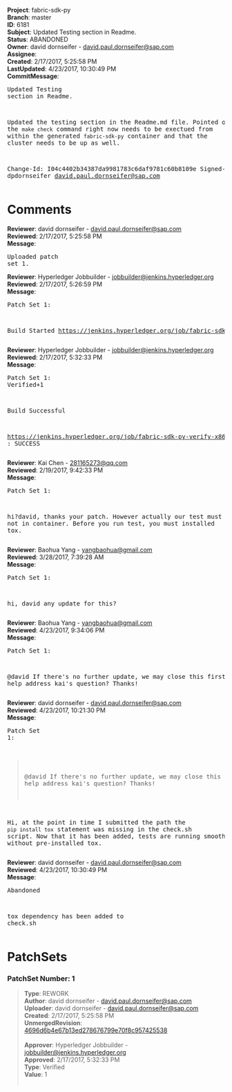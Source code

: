 <strong>Project</strong>: fabric-sdk-py<br><strong>Branch</strong>: master<br><strong>ID</strong>: 6181<br><strong>Subject</strong>: Updated Testing section in Readme.<br><strong>Status</strong>: ABANDONED<br><strong>Owner</strong>: david dornseifer - david.paul.dornseifer@sap.com<br><strong>Assignee</strong>:<br><strong>Created</strong>: 2/17/2017, 5:25:58 PM<br><strong>LastUpdated</strong>: 4/23/2017, 10:30:49 PM<br><strong>CommitMessage</strong>:<br><pre>Updated Testing section in Readme.

Updated the testing section in the Readme.md file. Pointed out that the
`make check` command right now needs to be exectued from within the
generated `fabric-sdk-py` container and that the cluster needs to be up
as well.

Change-Id: I04c4402b34387da9981783c6daf9781c60b8109e
Signed-off-by: dpdornseifer <david.paul.dornseifer@sap.com>
</pre><h1>Comments</h1><strong>Reviewer</strong>: david dornseifer - david.paul.dornseifer@sap.com<br><strong>Reviewed</strong>: 2/17/2017, 5:25:58 PM<br><strong>Message</strong>: <pre>Uploaded patch set 1.</pre><strong>Reviewer</strong>: Hyperledger Jobbuilder - jobbuilder@jenkins.hyperledger.org<br><strong>Reviewed</strong>: 2/17/2017, 5:26:59 PM<br><strong>Message</strong>: <pre>Patch Set 1:

Build Started https://jenkins.hyperledger.org/job/fabric-sdk-py-verify-x86_64/52/</pre><strong>Reviewer</strong>: Hyperledger Jobbuilder - jobbuilder@jenkins.hyperledger.org<br><strong>Reviewed</strong>: 2/17/2017, 5:32:33 PM<br><strong>Message</strong>: <pre>Patch Set 1: Verified+1

Build Successful 

https://jenkins.hyperledger.org/job/fabric-sdk-py-verify-x86_64/52/ : SUCCESS</pre><strong>Reviewer</strong>: Kai Chen - 281165273@qq.com<br><strong>Reviewed</strong>: 2/19/2017, 9:42:33 PM<br><strong>Message</strong>: <pre>Patch Set 1:

hi?david, thanks your patch. However actually our test must run host not in container. Before you run test, you must installed tox.</pre><strong>Reviewer</strong>: Baohua Yang - yangbaohua@gmail.com<br><strong>Reviewed</strong>: 3/28/2017, 7:39:28 AM<br><strong>Message</strong>: <pre>Patch Set 1:

hi, david
any update for this?</pre><strong>Reviewer</strong>: Baohua Yang - yangbaohua@gmail.com<br><strong>Reviewed</strong>: 4/23/2017, 9:34:06 PM<br><strong>Message</strong>: <pre>Patch Set 1:

@david
If there's no further update, we may close this first.
Can u help address kai's question?
Thanks!</pre><strong>Reviewer</strong>: david dornseifer - david.paul.dornseifer@sap.com<br><strong>Reviewed</strong>: 4/23/2017, 10:21:30 PM<br><strong>Message</strong>: <pre>Patch Set 1:

> @david
 > If there's no further update, we may close this first.
 > Can u help address kai's question?
 > Thanks!

Hi, 
at the point in time I submitted the path the `pip install tox` statement was missing in the check.sh script. Now that it has been added, tests are running smooth also without pre-installed tox.</pre><strong>Reviewer</strong>: david dornseifer - david.paul.dornseifer@sap.com<br><strong>Reviewed</strong>: 4/23/2017, 10:30:49 PM<br><strong>Message</strong>: <pre>Abandoned

tox dependency has been added to check.sh</pre><h1>PatchSets</h1><h3>PatchSet Number: 1</h3><blockquote><strong>Type</strong>: REWORK<br><strong>Author</strong>: david dornseifer - david.paul.dornseifer@sap.com<br><strong>Uploader</strong>: david dornseifer - david.paul.dornseifer@sap.com<br><strong>Created</strong>: 2/17/2017, 5:25:58 PM<br><strong>UnmergedRevision</strong>: [4696d6b4e67b13ed278676799e70f8c957425538](https://github.com/hyperledger-gerrit-archive/fabric-sdk-py/commit/4696d6b4e67b13ed278676799e70f8c957425538)<br><br><strong>Approver</strong>: Hyperledger Jobbuilder - jobbuilder@jenkins.hyperledger.org<br><strong>Approved</strong>: 2/17/2017, 5:32:33 PM<br><strong>Type</strong>: Verified<br><strong>Value</strong>: 1<br><br></blockquote>